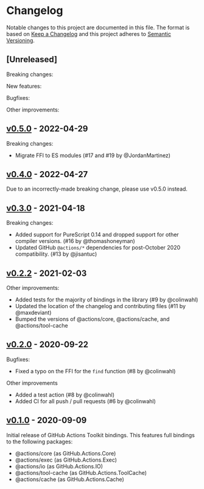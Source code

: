 # Changelog

Notable changes to this project are documented in this file. The format is based on [Keep a Changelog](https://keepachangelog.com/en/1.0.0/) and this project adheres to [Semantic Versioning](https://semver.org/spec/v2.0.0.html).

## [Unreleased]

Breaking changes:

New features:

Bugfixes:

Other improvements:

## [v0.5.0](https://github.com/purescript-contrib/purescript-github-actions-toolkit/releases/tag/v0.5.0) - 2022-04-29

Breaking changes:
- Migrate FFI to ES modules (#17 and #19 by @JordanMartinez)

## [v0.4.0](https://github.com/purescript-contrib/purescript-github-actions-toolkit/releases/tag/v0.4.0) - 2022-04-27

Due to an incorrectly-made breaking change, please use v0.5.0 instead.

## [v0.3.0](https://github.com/purescript-contrib/purescript-github-actions-toolkit/releases/tag/v0.3.0) - 2021-04-18

Breaking changes:

- Added support for PureScript 0.14 and dropped support for other compiler versions. (#16 by @thomashoneyman)
- Updated GitHub `@actions/*` dependencies for post-October 2020 compatibility. (#13 by @jisantuc)

## [v0.2.2](https://github.com/purescript-contrib/purescript-github-actions-toolkit/releases/tag/v0.2.2) - 2021-02-03

Other improvements:

- Added tests for the majority of bindings in the library (#9 by @colinwahl)
- Updated the location of the changelog and contributing files (#11 by @maxdeviant)
- Bumped the versions of @actions/core, @actions/cache, and @actions/tool-cache

## [v0.2.0](https://github.com/purescript-contrib/purescript-github-actions-toolkit/releases/tag/v0.2.0) - 2020-09-22

Bugfixes:

- Fixed a typo on the FFI for the `find` function (#8 by @colinwahl)

Other improvements

- Added a test action (#8 by @colinwahl)
- Added CI for all push / pull requests (#6 by @colinwahl)

## [v0.1.0](https://github.com/purescript-contrib/purescript-github-actions-toolkit/releases/tag/v0.1.0) - 2020-09-09

Initial release of GitHub Actions Toolkit bindings. This features full bindings to the following packages:

- @actions/core (as GitHub.Actions.Core)
- @actions/exec (as GitHub.Actions.Exec)
- @actions/io (as GitHub.Actions.IO)
- @actions/tool-cache (as GitHub.Actions.ToolCache)
- @actions/cache (as GitHub.Actions.Cache)
